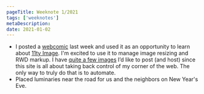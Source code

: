 ```yaml
---
pageTitle: Weeknote 1/2021
tags: ['weeknotes']
metaDescription: 
date: 2021-01-02
---
```

* I posted a [webcomic](/notes/2020/itll-all-be-over-by-christmas/) last week and used it as an opportunity to learn about [11ty Image](https://www.11ty.dev/docs/plugins/image/). I'm excited to use it to manage image resizing and RWD markup. I have [quite a few images](https://vsco.co/joshcrain/) I’d like to post (and host) since this site is all about taking back control of my corner of the web. The only way to truly do that is to automate. 
* Placed luminaries near the road for us and the neighbors on New Year's Eve.